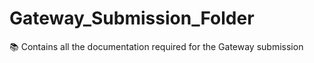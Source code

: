 # Gateway_Submission_Folder
:books: Contains all the documentation required for the Gateway submission 
